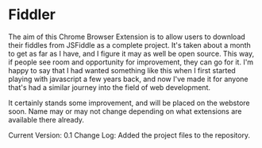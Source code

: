 # Fiddler
The aim of this Chrome Browser Extension is to allow users to download their fiddles from JSFiddle as a complete project. It's taken about a month to get as far as I have, and I figure it may as well be open source. This way, if people see room and opportunity for improvement, they can go for it. I'm happy to say that I had wanted something like this when I first started playing with javascript a few years back, and now I've made it for anyone that's had a similar journey into the field of web development. 

It certainly stands some improvement, and will be placed on the webstore soon. Name may or may not change depending on what extensions are available there already. 

Current Version: 0.1
Change Log:
Added the project files to the repository. 
